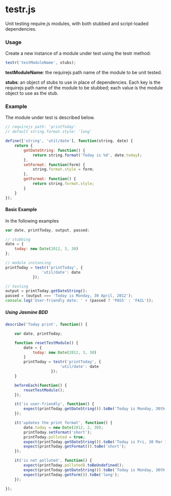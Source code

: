 # testr.js

Unit testing require.js modules, with both stubbed and script-loaded dependencies.

### Usage

Create a new instance of a module under test using the testr method:

```javascript
testr('testModuleName', stubs);
```

**testModuleName**: the requirejs path name of the module to be unit tested.

**stubs**: an object of stubs to use in place of dependencies. Each key is the requirejs path name of the module to be stubbed; each value is the module object to use as the stub.

### Example

The module under test is described below.

```javascript
// requirejs path: 'printToday'
// default string.format.style: 'long'

define(['string', 'util/date'], function(string, date) {
	return {
		getDateString: function() {
			return string.format('Today is %d', date.today);
		},
		setFormat: function(form) {
			string.format.style = form;
		},
		getFormat: function() {
			return string.format.style;
		}
	}
});
```

#### Basic Example

In the following examples

```javascript
var date, printToday, output, passed;

// stubbing
date = {
	today: new Date(2012, 3, 30)
};

// module instancing
printToday = testr('printToday', {
				'util/date': date
			});

// testing
output = printToday.getDateString();
passed = (output === 'Today is Monday, 30 April, 2012');
console.log('User-friendly date: ' + (passed ? 'PASS' : 'FAIL'));
```

##### Using Jasmine BDD

```javascript
describe('Today print', function() {

	var date, printToday;

	function resetTestModule() {
		date = {
			today: new Date(2012, 3, 30)
		}
		printToday = testr('printToday', {
						'util/date': date
					});
	}

	beforeEach(function() {
		resetTestModule();	
	});

	it('is user-friendly', function() {
		expect(printToday.getDateString()).toBe('Today is Monday, 30th April, 2012');
	});

	it('updates the print format', function() {
		date.today = new Date(2012, 2, 30);
		printToday.setFormat('short');
		printToday.polluted = true;
		expect(printToday.getDateString()).toBe('Today is Fri, 30 Mar 12');
		expect(printToday.getFormat()).toBe('short');
	});

	it('is not polluted', function() {
		expect(printToday.polluted).toBeUndefined();
		expect(printToday.getDateString()).toBe('Today is Monday, 30th April, 2012');
		expect(printToday.getForm()).toBe('long');
	});

});
```